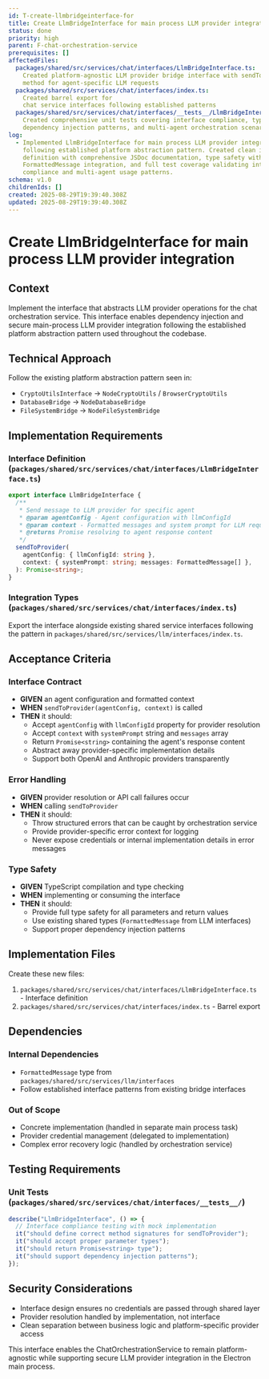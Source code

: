 ```yaml
---
id: T-create-llmbridgeinterface-for
title: Create LlmBridgeInterface for main process LLM provider integration
status: done
priority: high
parent: F-chat-orchestration-service
prerequisites: []
affectedFiles:
  packages/shared/src/services/chat/interfaces/LlmBridgeInterface.ts:
    Created platform-agnostic LLM provider bridge interface with sendToProvider
    method for agent-specific LLM requests
  packages/shared/src/services/chat/interfaces/index.ts:
    Created barrel export for
    chat service interfaces following established patterns
  packages/shared/src/services/chat/interfaces/__tests__/LlmBridgeInterface.test.ts:
    Created comprehensive unit tests covering interface compliance, type safety,
    dependency injection patterns, and multi-agent orchestration scenarios
log:
  - Implemented LlmBridgeInterface for main process LLM provider integration
    following established platform abstraction pattern. Created clean interface
    definition with comprehensive JSDoc documentation, type safety with
    FormattedMessage integration, and full test coverage validating interface
    compliance and multi-agent usage patterns.
schema: v1.0
childrenIds: []
created: 2025-08-29T19:39:40.308Z
updated: 2025-08-29T19:39:40.308Z
---
```


# Create LlmBridgeInterface for main process LLM provider integration

## Context

Implement the interface that abstracts LLM provider operations for the chat orchestration service. This interface enables dependency injection and secure main-process LLM provider integration following the established platform abstraction pattern used throughout the codebase.

## Technical Approach

Follow the existing platform abstraction pattern seen in:

- `CryptoUtilsInterface` → `NodeCryptoUtils` / `BrowserCryptoUtils`
- `DatabaseBridge` → `NodeDatabaseBridge`
- `FileSystemBridge` → `NodeFileSystemBridge`

## Implementation Requirements

### Interface Definition (`packages/shared/src/services/chat/interfaces/LlmBridgeInterface.ts`)

```typescript
export interface LlmBridgeInterface {
  /**
   * Send message to LLM provider for specific agent
   * @param agentConfig - Agent configuration with llmConfigId
   * @param context - Formatted messages and system prompt for LLM request
   * @returns Promise resolving to agent response content
   */
  sendToProvider(
    agentConfig: { llmConfigId: string },
    context: { systemPrompt: string; messages: FormattedMessage[] },
  ): Promise<string>;
}
```

### Integration Types (`packages/shared/src/services/chat/interfaces/index.ts`)

Export the interface alongside existing shared service interfaces following the pattern in `packages/shared/src/services/llm/interfaces/index.ts`.

## Acceptance Criteria

### Interface Contract

- **GIVEN** an agent configuration and formatted context
- **WHEN** `sendToProvider(agentConfig, context)` is called
- **THEN** it should:
  - Accept `agentConfig` with `llmConfigId` property for provider resolution
  - Accept `context` with `systemPrompt` string and `messages` array
  - Return `Promise<string>` containing the agent's response content
  - Abstract away provider-specific implementation details
  - Support both OpenAI and Anthropic providers transparently

### Error Handling

- **GIVEN** provider resolution or API call failures occur
- **WHEN** calling `sendToProvider`
- **THEN** it should:
  - Throw structured errors that can be caught by orchestration service
  - Provide provider-specific error context for logging
  - Never expose credentials or internal implementation details in error messages

### Type Safety

- **GIVEN** TypeScript compilation and type checking
- **WHEN** implementing or consuming the interface
- **THEN** it should:
  - Provide full type safety for all parameters and return values
  - Use existing shared types (`FormattedMessage` from LLM interfaces)
  - Support proper dependency injection patterns

## Implementation Files

Create these new files:

1. `packages/shared/src/services/chat/interfaces/LlmBridgeInterface.ts` - Interface definition
2. `packages/shared/src/services/chat/interfaces/index.ts` - Barrel export

## Dependencies

### Internal Dependencies

- `FormattedMessage` type from `packages/shared/src/services/llm/interfaces`
- Follow established interface patterns from existing bridge interfaces

### Out of Scope

- Concrete implementation (handled in separate main process task)
- Provider credential management (delegated to implementation)
- Complex error recovery logic (handled by orchestration service)

## Testing Requirements

### Unit Tests (`packages/shared/src/services/chat/interfaces/__tests__/`)

```typescript
describe("LlmBridgeInterface", () => {
  // Interface compliance testing with mock implementation
  it("should define correct method signatures for sendToProvider");
  it("should accept proper parameter types");
  it("should return Promise<string> type");
  it("should support dependency injection patterns");
});
```

## Security Considerations

- Interface design ensures no credentials are passed through shared layer
- Provider resolution handled by implementation, not interface
- Clean separation between business logic and platform-specific provider access

This interface enables the ChatOrchestrationService to remain platform-agnostic while supporting secure LLM provider integration in the Electron main process.
